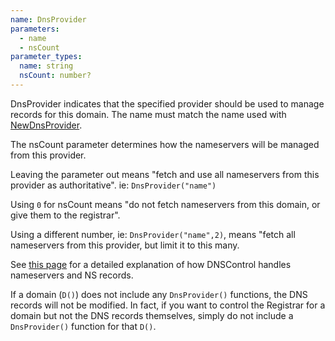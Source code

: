 ```yaml
---
name: DnsProvider
parameters:
  - name
  - nsCount
parameter_types:
  name: string
  nsCount: number?
---
```


DnsProvider indicates that the specified provider should be used to manage
records for this domain. The name must match the name used with [NewDnsProvider](../top-level-functions/NewDnsProvider.md).

The nsCount parameter determines how the nameservers will be managed from this provider.

Leaving the parameter out means "fetch and use all nameservers from this provider as authoritative". ie: `DnsProvider("name")`

Using `0` for nsCount means "do not fetch nameservers from this domain, or give them to the registrar".

Using a different number, ie: `DnsProvider("name",2)`, means "fetch all nameservers from this provider,
but limit it to this many.

See [this page](../../advanced-features/nameservers.md) for a detailed explanation of how DNSControl handles nameservers and NS records.

If a domain (`D()`) does not include any `DnsProvider()` functions,
the DNS records will not be modified. In fact, if you want to control
the Registrar for a domain but not the DNS records themselves, simply
do not include a `DnsProvider()` function for that `D()`.
